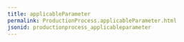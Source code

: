 ```yaml
---
title: applicableParameter
permalink: ProductionProcess.applicableParameter.html
jsonid: productionprocess_applicableparameter
---
```

